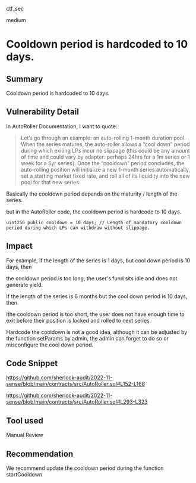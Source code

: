 ctf_sec

medium

# Cooldown period is hardcoded to 10 days.

## Summary

Cooldown period is hardcoded to 10 days.

## Vulnerability Detail

In AutoRoller Documentation, I want to quote:

> Let’s go through an example: an auto-rolling 1-month duration pool. When the series matures, the auto-roller allows a “cool down” period during which exiting LPs incur no slippage (this could be any amount of time and could vary by adapter: perhaps 24hrs for a 1m series or 1 week for a 5yr series). Once the “cooldown” period concludes, the auto-rolling position will initialize a new 1-month series automatically, set a starting market fixed rate, and roll all of its liquidity into the new pool for that new series.

Basically the cooldown period depends on the maturity / length of the series.

but in the AutoRoller code, the cooldown period is hardcode to 10 days.

```solidity
uint256 public cooldown = 10 days; // Length of mandatory cooldown period during which LPs can withdraw without slippage.
```

## Impact

For example, if the length of the series is 1 days, but cool down period is 10 days, then 

the cooldown period is too long, the user's fund sits idle and does not generate yield.

If the length of the series is 6 months but the cool down period is 10 days, then

Ithe cooldown period is too short, the user does not have enough time to exit before their position is locked and rolled to next series.

Hardcode the cooldown is not a good idea, although it can be adjusted by the function setParams by admin, the admin can forget to do so or misconfigure the cool down period.

## Code Snippet

https://github.com/sherlock-audit/2022-11-sense/blob/main/contracts/src/AutoRoller.sol#L152-L168

https://github.com/sherlock-audit/2022-11-sense/blob/main/contracts/src/AutoRoller.sol#L293-L323

## Tool used

Manual Review

## Recommendation

We recommend update the cooldown period during the function startCooldown


